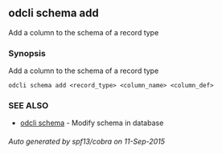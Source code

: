 ## odcli schema add

Add a column to the schema of a record type

### Synopsis


Add a column to the schema of a record type

```
odcli schema add <record_type> <column_name> <column_def>
```

### SEE ALSO
* [odcli schema](odcli_schema.md)	 - Modify schema in database

###### Auto generated by spf13/cobra on 11-Sep-2015
